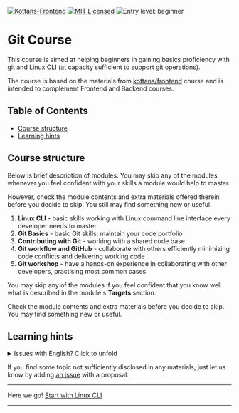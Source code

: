 [![Kottans-Frontend][badge-kottans]][kottans-git]
[![MIT Licensed][badge-mit]][license]
![Entry level: beginner][badge-beginner]

# Git Course

This course is aimed at helping beginners in gaining basics proficiency
with git and Linux CLI (at capacity sufficient to support git operations).

The course is based on the materials from
[kottans/frontend](https://github.com/kottans/frontend/blob/master/contents.md)
course and is intended to complement Frontend and Backend courses.

<!-- START doctoc generated TOC please keep comment here to allow auto update -->
<!-- DON'T EDIT THIS SECTION, INSTEAD RE-RUN doctoc TO UPDATE -->
## Table of Contents

- [Course structure](#course-structure)
- [Learning hints](#learning-hints)

<!-- END doctoc generated TOC please keep comment here to allow auto update -->
<!-- generated with [DocToc](https://github.com/thlorenz/doctoc) -->

## Course structure

Below is brief description of modules. You may skip any of the
modules whenever you feel confident with your skills a module
would help to master.

However, check the module contents and extra materials offered
therein before you decide to skip. You still may find something
new or useful.

1. **Linux CLI** - basic skills working with Linux command line
   interface every developer needs to master
1. **Git Basics** - basic Git skills: maintain your code portfolio
1. **Contributing with Git** - working with a shared code base
1. **Git workflow and GitHub** - collaborate with others
   efficiently minimizing code conflicts and delivering
   working code
1. **Git workshop** - have a hands-on experience in
   collaborating with other developers, practising
   most common cases
   
You may skip any of the modules if you feel confident that 
you know well what is described in the module's **Targets**
section.

Check the module contents and extra materials 
before you decide to skip. You may find something new or useful.

## Learning hints

<details><summary>Issues with English? Click to unfold</summary>
<p>

You may resort to subtitles/closed captions and
to auto-translated subtitles in particular if you feel
it would help you to master the video course better.

![youtube-CC-guide](./img/youtube-captions.png)

Employ Google Translate for textual materials.

</p>
</details>

If you find some topic not sufficiently disclosed in any
materials, just let us know by adding
[an issue](https://github.com/kottans/git-course/issues)
with a proposal.
   
---

Here we go! [Start with Linux CLI](./modules/linux-cli.md)

---

[badge-kottans]: https://img.shields.io/badge/%3D(%5E.%5E)%3D-git-yellow.svg
[kottans-git]: https://github.com/kottans/git-course

[badge-mit]: https://img.shields.io/badge/License-MIT-blue.svg
[license]: https://github.com/kottans/git-course/blob/master/LICENSE.md

[badge-beginner]: https://img.shields.io/badge/Entry%20level-beginner-brightgreen.svg
